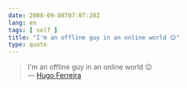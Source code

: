 ```yaml
---
date: 2008-09-08T07:07:28Z
lang: en
tags: [ self ]
title: "I'm an offline guy in an online world 😉"
type: quote
---
```


> I'm an offline guy in an online world 😉\
> — [Hugo Ferreira](http://ferreira.cc)

